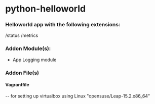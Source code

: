 # python-helloworld

### Helloworld app with the following extensions:
/status
/metrics

### Addon Module(s):
- App Logging module

### Addon File(s)
#### Vagrantfile
-- for setting up virtualbox using Linux "opensuse/Leap-15.2.x86_64"
